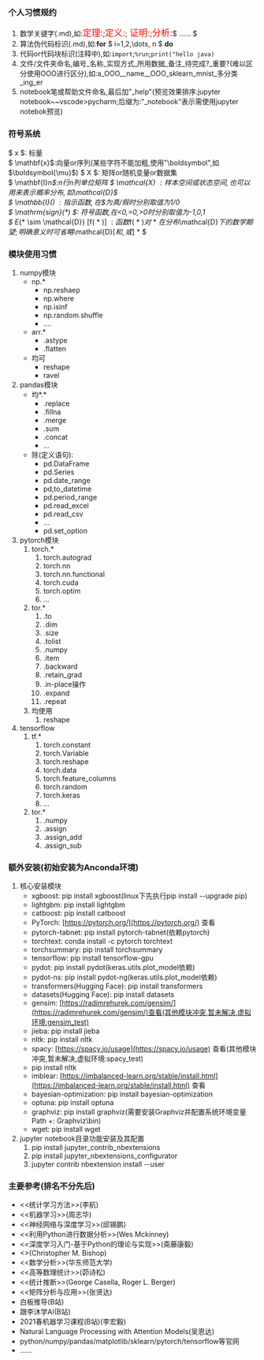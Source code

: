 ### 个人习惯规约

1. 数学关键字(.md),如:<font color='red' size=4>定理:</font>;<font color='red' size=4>定义:</font>;<font color='red' size=4>
   证明:</font>;<font color='red' size=4>分析:</font>$ ...... $
2. 算法伪代码标识(.md),如:**for**  $ i=1,2,\dots, n $ **do**
3. 代码or代码块标识(注释中),如:`import`;`%run`;`print("hello java)`
4. 文件/文件夹命名,编号_名称_实现方式_所用数据_备注_待完成?_重要?(难以区分使用OOO进行区分),如:a_OOO__name__OOO_sklearn_mnist_多分类_ing_er
5. notebook笔或帮助文件命名,最后加"_help"(预览效果排序:jupyter notebook~~vscode>pycharm;后缀为:"_notebook"表示需使用jupyter notebok预览)

### 符号系统

$ x $: 标量      
$ \mathbf{x}$:向量or序列(某些字符不能加粗,使用"\boldsymbol",如$\boldsymbol{\mu}$)
$ X $: 矩阵or随机变量or数据集   
$ \mathbf{I}_n$:n行n列单位矩阵 $ \mathcal{X} $: 样本空间或状态空间,也可以用来表示概率分布,如$\mathcal{D}$     
$ \mathbb{I}(*) $:  指示函数,在$*$为真/假时分别取值为1/0   
$ \mathrm{sign}(*) $:  符号函数,在<0,=0,>0时分别取值为-1,0,1  
$ E_{* \sim \mathcal{D}} [f( * )] $: 函数$f( * )$对$ * $在分布$\mathcal{D}$下的数学期望;明确意义时可省略$\mathcal{D}$[和,或]$ * $

### 模块使用习惯

1. numpy模块
    * np.\*
        * np.reshaep
        * np.where
        * np.isinf
        * np.random.shuffle
        * ....
    * arr.\*
        * .astype
        * .flatten
    * 均可
        * reshape
        * ravel
2. pandas模块
    * 均$*.*$
        * .replace
        * .fillna
        * .merge
        * .sum
        * .concat
        * ...
    * 除(定义语句):
        * pd.DataFrame
        * pd.Series
        * pd.date_range
        * pd,to_datetime
        * pd.period_range
        * pd.read_excel
        * pd.read_csv
        * ...
        * pd.set_option
3. pytorch模块
    1. torch.\*
        1. torch.autograd
        2. torch.nn
        3. torch.nn.functional
        4. torch.cuda
        5. torch.optim
        6. ...
    2. tor.\*
        1. .to
        2. .dim
        3. .size
        4. .tolist
        5. .numpy
        6. .item
        7. .backward
        8. .retain_grad
        9. .in-place操作
        10. .expand
        11. .repeat
    3. 均使用
        1. reshape
4. tensorflow
    1. tf.\*
        1. torch.constant
        2. torch.Variable
        3. torch.reshape
        4. torch.data
        5. torch.feature_columns
        6. torch.random
        7. torch.keras
        8. ...
    2. tor.\*
        1. .numpy
        2. .assign
        3. .assign_add
        4. .assign_sub

### 额外安装(初始安装为Anconda环境)

1. 核心安装模块
    * xgboost: pip install xgboost(linux下先执行pip install --upgrade pip)
    * lightgbm: pip install lightgbm
    * catboost: pip install catboost
    * PyTorch: [https://pytorch.org/](https://pytorch.org/) 查看
    * pytorch-tabnet: pip install pytorch-tabnet(依赖pytorch)
    * torchtext: conda install -c pytorch torchtext
    * torchsummary: pip install torchsummary
    * tensorflow: pip install tensorflow-gpu
    * pydot: pip install pydot(keras.utils.plot_model依赖)
    * pydot-ns: pip install pydot-ng(keras.utils.plot_model依赖)
    * transformers(Hugging Face): pip install transformers
    * datasets(Hugging Face): pip install datasets
    * gensim: [https://radimrehurek.com/gensim/](https://radimrehurek.com/gensim/)查看(其他模块冲突,暂未解决,虚拟环境:gensim_test)
    * jieba: pip install jieba
    * nltk: pip install nltk
    * spacy: [https://spacy.io/usage](https://spacy.io/usage) 查看(其他模块冲突,暂未解决,虚拟环境:spacy_test)
    * pip install nltk
    * imblear: [https://imbalanced-learn.org/stable/install.html](https://imbalanced-learn.org/stable/install.html) 查看
    * bayesian-optimization: pip install bayesian-optimization
    * optuna: pip install optuna
    * graphviz: pip install graphviz(需要安装Graphviz并配置系统环境变量Path +: Graphviz\bin)
    * wget: pip install wget
2. jupyter notebook目录功能安装及其配置
    1. pip install jupyter_contrib_nbextensions
    2. pip install jupyter_nbextensions_configurator
    3. jupyter contrib nbextension install --user

### 主要参考(排名不分先后)

* <<统计学习方法>>(李航)
* <<机器学习>>(周志华)
* <<神经网络与深度学习>>(邱锡鹏)
* <<利用Python进行数据分析>>(Wes Mckinney)
* <<深度学习入门-基于Python的理论与实现>>(斋藤康毅)
* <<Pattern Recognition and Machine Learning>>(Christopher M. Bishop)
* <<数学分析>>(华东师范大学)
* <<高等数理统计>>(茆诗松)
* <<统计推断>>(George Casella, Roger L. Berger)
* <<矩阵分析与应用>>(张贤达)
* 白板推导(B站)
* 跟李沐学AI(B站)
* 2021春机器学习课程(B站)(李宏毅)
* Natural Language Processing with Attention Models(吴恩达)
* python/numpy/pandas/matplotlib/sklearn/pytorch/tensorflow等官网
* ......